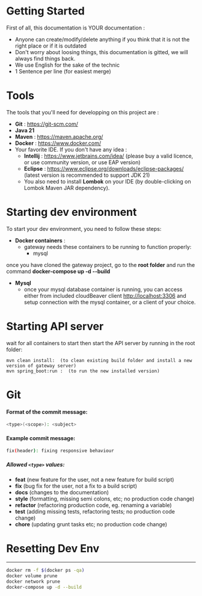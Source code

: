 # Getting Started

First of all, this documentation is YOUR documentation :

- Anyone can create/modify/delete anything if you think that it is not the right place or if it is outdated
- Don't worry about loosing things, this documentation is gitted, we will always find things back.
- We use English for the sake of the technic
- 1 Sentence per line (for easiest merge)

# Tools

The tools that you'll need for developping on this project are :

- **Git** :  https://git-scm.com/
- **Java 21**
- **Maven** : https://maven.apache.org/
- **Docker** : https://www.docker.com/
- Your favorite IDE. If you don't have any idea :
  * **Intellij** : https://www.jetbrains.com/idea/ (please buy a valid licence, or use community version, or use EAP version)
  * **Eclipse** : https://www.eclipse.org/downloads/eclipse-packages/ (latest version is recommended to support JDK 21)
  * You also need to install **Lombok** on your IDE (by double-clicking on Lombok Maven JAR dependency).

# Starting dev environment

To start your dev environment, you need to follow these steps:

* **Docker containers** :
  * gateway needs these containers to be running to function properly:
    - mysql

once you have cloned the gateway project, go to the **root folder** and run the command **docker-compose up -d --build**
* **Mysql**
  *  once your mysql database container is running, you can access either from included cloudBeaver client [http://localhost:3306](http://localhost:3306) and setup connection with the mysql container, or a client of your choice.

# Starting API server
wait for all containers to start then start the API server by running in the root folder:

    mvn clean install:  (to clean existing build folder and install a new version of gateway server)
    mvn spring_boot:run :  (to run the new installed version)

# Git

#### Format of the commit message:
```bash
<type>(<scope>): <subject>
```

#### Example commit message:

```bash
fix(header): fixing responsive behaviour
```

##### Allowed `<type>` values:

* **feat** (new feature for the user, not a new feature for build script)
* **fix** (bug fix for the user, not a fix to a build script)
* **docs** (changes to the documentation)
* **style** (formatting, missing semi colons, etc; no production code change)
* **refactor** (refactoring production code, eg. renaming a variable)
* **test** (adding missing tests, refactoring tests; no production code change)
* **chore** (updating grunt tasks etc; no production code change)

# Resetting Dev Env
----------------------
```bash
docker rm -f $(docker ps -qa)
docker volume prune
docker network prune
docker-compose up -d --build
```
